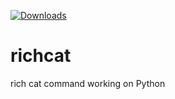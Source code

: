 [![Downloads](https://pepy.tech/badge/richcat)](https://pepy.tech/project/richcat)
# richcat
rich cat command working on Python
